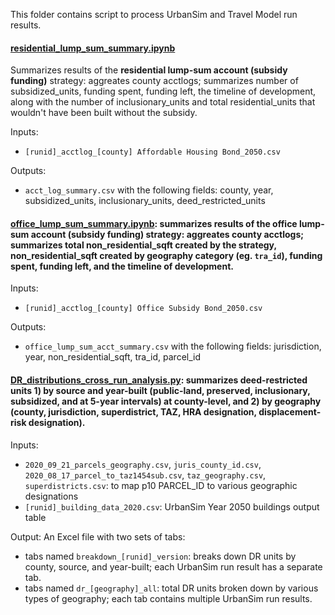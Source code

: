 This folder contains script to process UrbanSim and Travel Model run results.

#### [residential_lump_sum_summary.ipynb](residential_lump_sum_summary.ipynb)
Summarizes results of the **residential lump-sum account (subsidy funding)** strategy: aggreates county acctlogs; summarizes number of subsidized_units, funding spent, funding left, the timeline of development, along with the number of inclusionary_units and total residential_units that wouldn't have been built without the subsidy.

Inputs:
* `[runid]_acctlog_[county] Affordable Housing Bond_2050.csv`

Outputs:
* `acct_log_summary.csv` with the following fields: county, year, subsidized_units, inclusionary_units, deed_restricted_units

#### [office_lump_sum_summary.ipynb](office_lump_sum_summary.ipynb): summarizes results of the **office lump-sum account (subsidy funding)** strategy: aggreates county acctlogs; summarizes total non_residential_sqft created by the strategy, non_residential_sqft created by geography category (eg. `tra_id`), funding spent, funding left, and the timeline of development.

Inputs:
* `[runid]_acctlog_[county] Office Subsidy Bond_2050.csv`

Outputs:
* `office_lump_sum_acct_summary.csv` with the following fields: jurisdiction, year, non_residential_sqft, tra_id, parcel_id

#### [DR_distributions_cross_run_analysis.py](DR_distributions_cross_run_analysis.py): summarizes deed-restricted units 1) by source and year-built (public-land, preserved, inclusionary, subsidized, and at 5-year intervals) at county-level, and 2) by geography (county, jurisdiction, superdistrict, TAZ, HRA designation, displacement-risk designation). 

Inputs: 
* `2020_09_21_parcels_geography.csv`, `juris_county_id.csv`, `2020_08_17_parcel_to_taz1454sub.csv`, `taz_geography.csv`, `superdistricts.csv`: to map p10 PARCEL_ID to various geographic designations
* `[runid]_building_data_2020.csv`: UrbanSim Year 2050 buildings output table

Output:
An Excel file with two sets of tabs:
* tabs named `breakdown_[runid]_version`: breaks down DR units by county, source, and year-built; each UrbanSim run result has a separate tab.
* tabs named `dr_[geography]_all`: total DR units broken down by various types of geography; each tab contains multiple UrbanSim run results.
